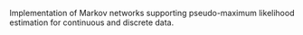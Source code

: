 Implementation of Markov networks supporting pseudo-maximum likelihood estimation for continuous and discrete data.
